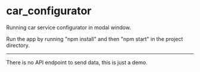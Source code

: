 # car_configurator
Running car service configurator in modal window.

Run the app by running "npm install" and then "npm start" in the project directory.

----------

There is no API endpoint to send data, this is just a demo.
